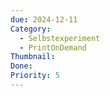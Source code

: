 ```yaml
---
due: 2024-12-11
Category:
  - Selbstexperiment
  - PrintOnDemand
Thumbnail: 
Done: 
Priority: 5
---
```

